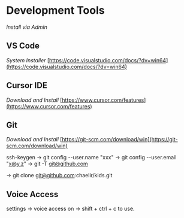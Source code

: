 
# Development Tools #

*Install via Admin*

## VS Code ##

*System Installer* [https://code.visualstudio.com/docs/?dv=win64](https://code.visualstudio.com/docs/?dv=win64)

## Cursor IDE ##

*Download and Install* [https://www.cursor.com/features](https://www.cursor.com/features)

## Git ##

*Download and Install* [https://git-scm.com/download/win](https://git-scm.com/download/win)

ssh-keygen -> git config --user.name "xxx" -> git config --user.email "x@y.z" -> git -T git@github.com

-> git clone git@github.com:chaelir/kids.git

## Voice Access ##
settings -> voice access on -> shift + ctrl + c to use.
